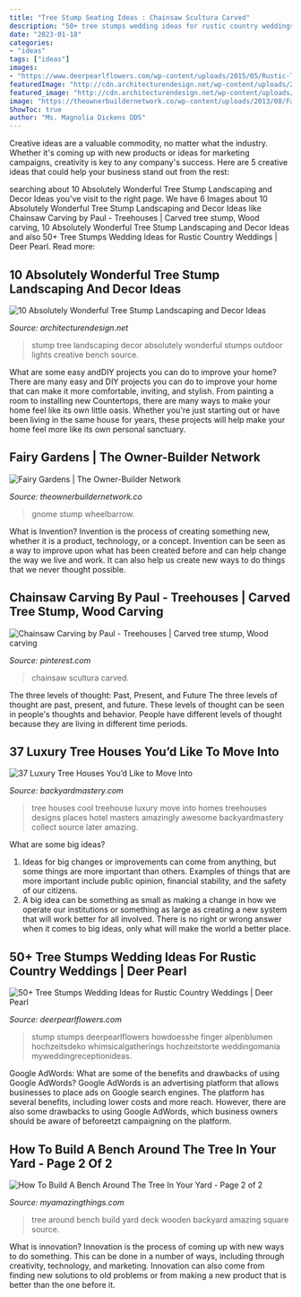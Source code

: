 ```yaml
---
title: "Tree Stump Seating Ideas : Chainsaw Scultura Carved"
description: "50+ tree stumps wedding ideas for rustic country weddings"
date: "2023-01-18"
categories:
- "ideas"
tags: ["ideas"]
images:
- "https://www.deerpearlflowers.com/wp-content/uploads/2015/05/Rustic-Tennessee-Barn-Wedding.jpg"
featuredImage: "http://cdn.architecturendesign.net/wp-content/uploads/2016/06/5-1.jpg"
featured_image: "http://cdn.architecturendesign.net/wp-content/uploads/2016/06/5-1.jpg"
image: "https://theownerbuildernetwork.co/wp-content/uploads/2013/08/Fairy-Door-For-Trees.jpg"
ShowToc: true
author: "Ms. Magnolia Dickens DDS"
---
```



Creative ideas are a valuable commodity, no matter what the industry. Whether it's coming up with new products or ideas for marketing campaigns, creativity is key to any company's success. Here are 5 creative ideas that could help your business stand out from the rest: 

	

		
searching about 10 Absolutely Wonderful Tree Stump Landscaping and Decor Ideas you've visit to the right page. We have 6 Images about 10 Absolutely Wonderful Tree Stump Landscaping and Decor Ideas like Chainsaw Carving by Paul - Treehouses | Carved tree stump, Wood carving, 10 Absolutely Wonderful Tree Stump Landscaping and Decor Ideas and also 50+ Tree Stumps Wedding Ideas for Rustic Country Weddings | Deer Pearl. Read more:
		
    
## 10 Absolutely Wonderful Tree Stump Landscaping And Decor Ideas

<img loading=lazy src="http://cdn.architecturendesign.net/wp-content/uploads/2016/06/5-1.jpg" onerror="this.onerror=null;this.src='https://tse2.mm.bing.net/th?id=OIP.dpDU1Lo2vg_bzfy4eKP62gHaEd&amp;pid=15.1';" alt="10 Absolutely Wonderful Tree Stump Landscaping and Decor Ideas">

_Source: architecturendesign.net_

>stump tree landscaping decor absolutely wonderful stumps outdoor lights creative bench source. 

	

What are some easy andDIY projects you can do to improve your home?
There are many easy and DIY projects you can do to improve your home that can make it more comfortable, inviting, and stylish. From painting a room to installing new Countertops, there are many ways to make your home feel like its own little oasis. Whether you're just starting out or have been living in the same house for years, these projects will help make your home feel more like its own personal sanctuary.

    
## Fairy Gardens | The Owner-Builder Network

<img loading=lazy src="https://theownerbuildernetwork.co/wp-content/uploads/2013/08/Fairy-Door-For-Trees.jpg" onerror="this.onerror=null;this.src='https://tse1.mm.bing.net/th?id=OIP.AKkzwAvpDghizVjfj25XMwHaLG&amp;pid=15.1';" alt="Fairy Gardens | The Owner-Builder Network">

_Source: theownerbuildernetwork.co_

>gnome stump wheelbarrow. 

	

What is Invention?
Invention is the process of creating something new, whether it is a product, technology, or a concept. Invention can be seen as a way to improve upon what has been created before and can help change the way we live and work. It can also help us create new ways to do things that we never thought possible.

    
## Chainsaw Carving By Paul - Treehouses | Carved Tree Stump, Wood Carving

<img loading=lazy src="https://i.pinimg.com/736x/a6/49/6e/a6496eb6575ab99ad788f9763d37b894.jpg" onerror="this.onerror=null;this.src='https://tse4.mm.bing.net/th?id=OIP.B185j7iSOBie3Sv0Q27ytgAAAA&amp;pid=15.1';" alt="Chainsaw Carving by Paul - Treehouses | Carved tree stump, Wood carving">

_Source: pinterest.com_

>chainsaw scultura carved. 

	

The three levels of thought: Past, Present, and Future
The three levels of thought are past, present, and future. These levels of thought can be seen in people's thoughts and behavior. People have different levels of thought because they are living in different time periods.

    
## 37 Luxury Tree Houses You’d Like To Move Into

<img loading=lazy src="http://backyardmastery.com/wp-content/uploads/2017/05/12-luxury-tree-houses.jpg" onerror="this.onerror=null;this.src='https://tse1.mm.bing.net/th?id=OIP.2S97ptHwq94K5HTcswDOhgHaK7&amp;pid=15.1';" alt="37 Luxury Tree Houses You’d Like to Move Into">

_Source: backyardmastery.com_

>tree houses cool treehouse luxury move into homes treehouses designs places hotel masters amazingly awesome backyardmastery collect source later amazing. 

	

What are some big ideas?
1. Ideas for big changes or improvements can come from anything, but some things are more important than others. Examples of things that are more important include public opinion, financial stability, and the safety of our citizens.
2. A big idea can be something as small as making a change in how we operate our institutions or something as large as creating a new system that will work better for all involved. There is no right or wrong answer when it comes to big ideas, only what will make the world a better place.

    
## 50+ Tree Stumps Wedding Ideas For Rustic Country Weddings | Deer Pearl

<img loading=lazy src="https://www.deerpearlflowers.com/wp-content/uploads/2015/05/Rustic-Tennessee-Barn-Wedding.jpg" onerror="this.onerror=null;this.src='https://tse2.mm.bing.net/th?id=OIP.h42sGWKzadfcdLs_yP5grAHaLH&amp;pid=15.1';" alt="50+ Tree Stumps Wedding Ideas for Rustic Country Weddings | Deer Pearl">

_Source: deerpearlflowers.com_

>stump stumps deerpearlflowers howdoesshe finger alpenblumen hochzeitsdeko whimsicalgatherings hochzeitstorte weddingomania myweddingreceptionideas. 

	

Google AdWords: What are some of the benefits and drawbacks of using Google AdWords?
Google AdWords is an advertising platform that allows businesses to place ads on Google search engines. The platform has several benefits, including lower costs and more reach. However, there are also some drawbacks to using Google AdWords, which business owners should be aware of beforeetzt campaigning on the platform.

    
## How To Build A Bench Around The Tree In Your Yard - Page 2 Of 2

<img loading=lazy src="http://myamazingthings.com/wp-content/uploads/2017/02/Amazing-Backyard-Wooden-Deck-Around-A-Giant-Tree-And-Square-Bench-1024x768.jpg" onerror="this.onerror=null;this.src='https://tse1.mm.bing.net/th?id=OIP.6UrzBV9IsPPn8SZ5W4u6swHaFj&amp;pid=15.1';" alt="How To Build A Bench Around The Tree In Your Yard - Page 2 of 2">

_Source: myamazingthings.com_

>tree around bench build yard deck wooden backyard amazing square source. 

	

What is innovation?
Innovation is the process of coming up with new ways to do something. This can be done in a number of ways, including through creativity, technology, and marketing. Innovation can also come from finding new solutions to old problems or from making a new product that is better than the one before it.

